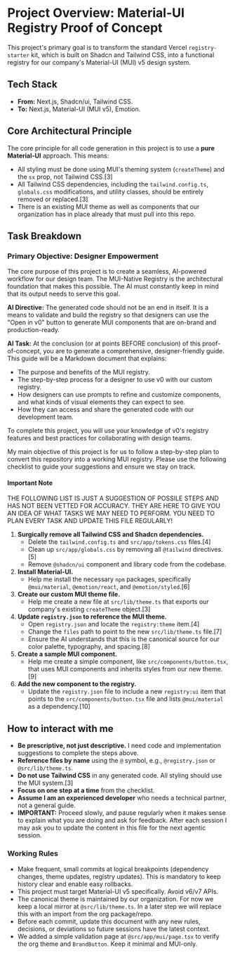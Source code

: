 
# Project Overview: Material-UI Registry Proof of Concept

This project's primary goal is to transform the standard Vercel `registry-starter` kit, which is built on Shadcn and Tailwind CSS, into a functional registry for our company's Material-UI (MUI) v5 design system.

## Tech Stack
- **From:** Next.js, Shadcn/ui, Tailwind CSS.
- **To:** Next.js, Material-UI (MUI v5), Emotion.

## Core Architectural Principle
The core principle for all code generation in this project is to use a **pure Material-UI** approach. This means:
- All styling must be done using MUI's theming system (`createTheme`) and the `sx` prop, not Tailwind CSS.[3]
- All Tailwind CSS dependencies, including the `tailwind.config.ts`, `globals.css` modifications, and utility classes, should be entirely removed or replaced.[3]
- There is an existing MUI theme as well as components that our organization has in place already that must pull into this repo.

## Task Breakdown

### Primary Objective: Designer Empowerment
The core purpose of this project is to create a seamless, AI-powered workflow for our design team. The MUI-Native Registry is the architectural foundation that makes this possible. The AI must constantly keep in mind that its output needs to serve this goal.

**AI Directive:** The generated code should not be an end in itself. It is a means to validate and build the registry so that designers can use the "Open in v0" button to generate MUI components that are on-brand and production-ready.

**AI Task:** At the conclusion (or at points BEFORE conclusion) of this proof-of-concept, you are to generate a comprehensive, designer-friendly guide. This guide will be a Markdown document that explains:
- The purpose and benefits of the MUI registry.
- The step-by-step process for a designer to use v0 with our custom registry.
- How designers can use prompts to refine and customize components, and what kinds of visual elements they can expect to see.
- How they can access and share the generated code with our development team.

To complete this project, you will use your knowledge of v0's registry features and best practices for collaborating with design teams.

My main objective of this project is for us to follow a step-by-step plan to convert this repository into a working MUI registry. Please use the following checklist to guide your suggestions and ensure we stay on track.

#### Important Note

THE FOLLOWING LIST IS JUST A SUGGESTION OF POSSILE STEPS AND HAS NOT BEEN VETTED FOR ACCURACY. THEY ARE HERE TO GIVE YOU AN IDEA OF WHAT TASKS WE MAY NEED TO PERFORM. YOU NEED TO PLAN EVERY TASK AND UPDATE THIS FILE REGULARLY!

1.  **Surgically remove all Tailwind CSS and Shadcn dependencies.**
    - Delete the `tailwind.config.ts` and `src/app/tokens.css` files.[4]
    - Clean up `src/app/globals.css` by removing all `@tailwind` directives.[5]
    - Remove `@shadcn/ui` component and library code from the codebase.
2.  **Install Material-UI.**
    - Help me install the necessary `npm` packages, specifically `@mui/material`, `@emotion/react`, and `@emotion/styled`.[6]
3.  **Create our custom MUI theme file.**
    - Help me create a new file at `src/lib/theme.ts` that exports our company's existing `createTheme` object.[3]
4.  **Update `registry.json` to reference the MUI theme.**
    - Open `registry.json` and locate the `registry:theme` item.[4]
    - Change the `files` path to point to the new `src/lib/theme.ts` file.[7]
    - Ensure the AI understands that this is the canonical source for our color palette, typography, and spacing.[8]
5.  **Create a sample MUI component.**
    - Help me create a simple component, like `src/components/button.tsx`, that uses MUI components and inherits styles from our new theme.[9]
6.  **Add the new component to the registry.**
    - Update the `registry.json` file to include a new `registry:ui` item that points to the `src/components/button.tsx` file and lists `@mui/material` as a dependency.[10]

## How to interact with me
- **Be prescriptive, not just descriptive.** I need code and implementation suggestions to complete the steps above.
- **Reference files by name** using the `@` symbol, e.g., `@registry.json` or `@src/lib/theme.ts`.
- **Do not use Tailwind CSS** in any generated code. All styling should use the MUI system.[3]
- **Focus on one step at a time** from the checklist.
- **Assume I am an experienced developer** who needs a technical partner, not a general guide.
- **IMPORTANT:** Proceed slowly, and pause regularly when it makes sense to explain what you are doing and ask for feedback. After each session I may ask you to update the content in this file for the next agentic session.

### Working Rules
- Make frequent, small commits at logical breakpoints (dependency changes, theme updates, registry updates). This is mandatory to keep history clear and enable easy rollbacks.
- This project must target Material-UI v5 specifically. Avoid v6/v7 APIs.
- The canonical theme is maintained by our organization. For now we keep a local mirror at `@src/lib/theme.ts`. In a later step we will replace this with an import from the org package/repo.
- Before each commit, update this document with any new rules, decisions, or deviations so future sessions have the latest context.
 - We added a simple validation page at `@src/app/mui/page.tsx` to verify the org theme and `BrandButton`. Keep it minimal and MUI-only.
